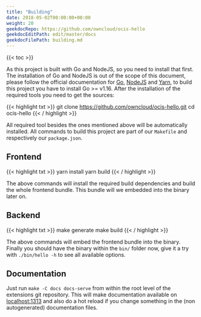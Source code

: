 ```yaml
---
title: "Building"
date: 2018-05-02T00:00:00+00:00
weight: 20
geekdocRepo: https://github.com/owncloud/ocis-hello
geekdocEditPath: edit/master/docs
geekdocFilePath: building.md
---
```


{{< toc >}}

As this project is built with Go and NodeJS, so you need to install that first. The installation of Go and NodeJS is out of the scope of this document, please follow the official documentation for [Go](https://golang.org/doc/install), [NodeJS](https://nodejs.org/en/download/package-manager/) and [Yarn](https://yarnpkg.com/lang/en/docs/install/), to build this project you have to install Go >= v1.16. After the installation of the required tools you need to get the sources:

{{< highlight txt >}}
git clone https://github.com/owncloud/ocis-hello.git
cd ocis-hello
{{< / highlight >}}

All required tool besides the ones mentioned above will be automatically installed. All commands to build this project are part of our `Makefile` and respectively our `package.json`.

## Frontend

{{< highlight txt >}}
yarn install
yarn build
{{< / highlight >}}

The above commands will install the required build dependencies and build the whole frontend bundle. This bundle will we embedded into the binary later on.

## Backend

{{< highlight txt >}}
make generate
make build
{{< / highlight >}}

The above commands will embed the frontend bundle into the binary. Finally you should have the binary within the `bin/` folder now, give it a try with `./bin/hello -h` to see all available options.

## Documentation

Just run `make -C docs docs-serve` from within the root level of the extensions git repository. This will make documentation available on [localhost:1313](http://localhost:1313) and also do a hot reload if you change something in the (non autogenerated) documentation files.
